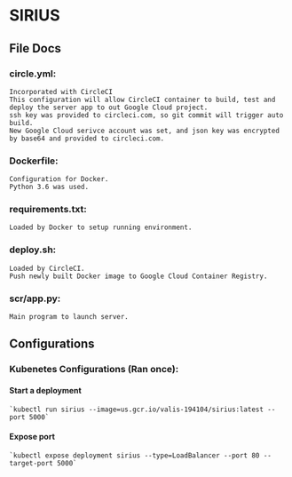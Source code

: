 # SIRIUS

## File Docs

### circle.yml:
    Incorporated with CircleCI
    This configuration will allow CircleCI container to build, test and deploy the server app to out Google Cloud project.
    ssh key was provided to circleci.com, so git commit will trigger auto build.
    New Google Cloud serivce account was set, and json key was encrypted by base64 and provided to circleci.com.

### Dockerfile:
    Configuration for Docker.
    Python 3.6 was used.

### requirements.txt:
    Loaded by Docker to setup running environment.

### deploy.sh:
    Loaded by CircleCI.
    Push newly built Docker image to Google Cloud Container Registry.

### scr/app.py:
    Main program to launch server.

## Configurations
### Kubenetes Configurations (Ran once):
#### Start a deployment
    `kubectl run sirius --image=us.gcr.io/valis-194104/sirius:latest --port 5000` 
#### Expose port
    `kubectl expose deployment sirius --type=LoadBalancer --port 80 --target-port 5000` 
